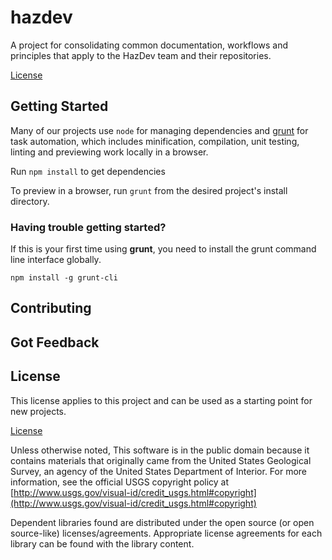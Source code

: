# hazdev

A project for consolidating common documentation, workflows and principles
that apply to the HazDev team and their repositories.

[License](License.md)

## Getting Started

Many of our projects use `node` for managing dependencies and
[grunt](http://gruntjs.com/) for task automation, which includes minification,
compilation, unit testing, linting and previewing work locally in a browser.

Run `npm install` to get dependencies

To preview in a browser, run `grunt` from the desired project's install
directory.

### Having trouble getting started?

If this is your first time using **grunt**, you need to install the grunt
command line interface globally.

    npm install -g grunt-cli


## Contributing

## Got Feedback

## License

This license applies to this project and can be used as a starting point for
new projects.

[License](License.md)

Unless otherwise noted, This software is in the public domain because it
contains materials that originally came from the United States Geological
Survey, an agency of the United States Department of Interior. For more
information, see the official USGS copyright policy at
[http://www.usgs.gov/visual-id/credit_usgs.html#copyright](http://www.usgs.gov/visual-id/credit_usgs.html#copyright)

Dependent libraries found are distributed under the open source (or open
source-like) licenses/agreements. Appropriate license agreements for each
library can be found with the library content.
